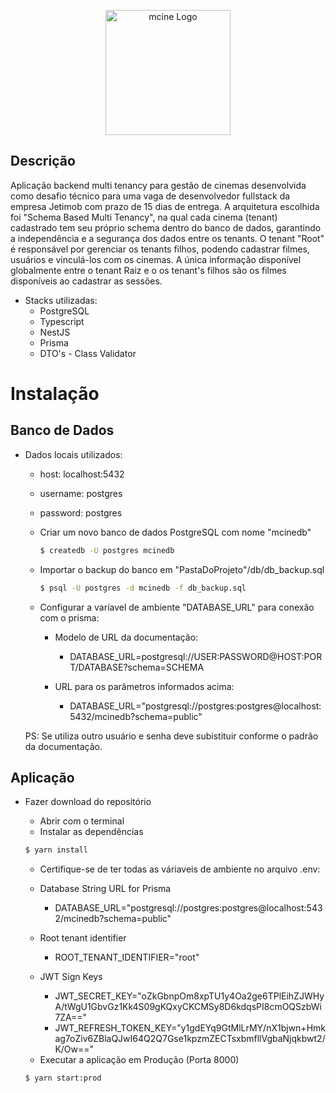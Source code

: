 <p align="center">
  <a href="http://marcosnascimento.vercel.app/" target="blank"><img src="https://res.cloudinary.com/dpmbuqjqj/image/upload/v1702862537/logo.mcine_mjupbm.svg" width="200" alt="mcine Logo" /></a>
</p>

## Descrição

Aplicação backend multi tenancy para gestão de cinemas desenvolvida como desafio técnico para uma vaga de desenvolvedor fullstack da empresa Jetimob com prazo de 15 dias de entrega. 
A arquitetura escolhida foi "Schema Based Multi Tenancy", na qual cada cinema (tenant) cadastrado tem seu próprio schema dentro do banco de dados, garantindo a independência e a segurança dos dados entre os tenants. 
O tenant "Root" é responsável por gerenciar os tenants filhos, podendo cadastrar filmes, usuários e vinculá-los com os cinemas. 
A única informação disponível globalmente entre o tenant Raiz e o os tenant's filhos são os filmes disponíveis ao cadastrar as sessões.

- Stacks utilizadas:
	* PostgreSQL
	* Typescript
	* NestJS
	* Prisma
	* DTO's - Class Validator
 
# Instalação

## Banco de Dados
- Dados locais utilizados:
	* host: localhost:5432 
	* username: postgres
	* password: postgres
		
	 *  Criar um novo banco de dados PostgreSQL com nome "mcinedb"

	    ```bash
	    $ createdb -U postgres mcinedb
	    ```
			
	*  Importar o backup do banco em "PastaDoProjeto"/db/db_backup.sql

	    ```bash
	    $ psql -U postgres -d mcinedb -f db_backup.sql
	    ```
		
	*  Configurar a varíavel de ambiente "DATABASE_URL" para conexão com o prisma:	
		- Modelo de URL da documentação: 
			- DATABASE_URL=postgresql://USER:PASSWORD@HOST:PORT/DATABASE?schema=SCHEMA
	
		- URL para os parâmetros informados acima:
			- DATABASE_URL="postgresql://postgres:postgres@localhost:5432/mcinedb?schema=public"
	
	PS: Se utiliza outro usuário e senha deve subistituir conforme o padrão da documentação.

## Aplicação
  - Fazer download do repositório
	- Abrir com o terminal
	- Instalar as dependências
    
	```bash
	$ yarn install
	```
	- Certifique-se de ter todas as váriaveis de ambiente no arquivo .env:
	*  Database String URL for Prisma
		- DATABASE_URL="postgresql://postgres:postgres@localhost:5432/mcinedb?schema=public"

	* Root tenant identifier
		- ROOT_TENANT_IDENTIFIER="root"

	* JWT Sign Keys
		- JWT_SECRET_KEY="oZkGbnpOm8xpTU1y4Oa2ge6TPlEihZJWHyA/tWgU1GbvGz1Kk4S09gKQxyCKCMSy8D6kdqsPI8cmOQSzbWi7ZA=="
		- JWT_REFRESH_TOKEN_KEY="y1gdEYq9GtMlLrMY/nX1bjwn+Hmkag7oZiv6ZBlaQJwI64Q2Q7Gse1kpzmZECTsxbmfllVgbaNjqkbwt2/K/Ow=="
	
	- Executar a aplicação em Produção (Porta 8000)
    
	```bash
	$ yarn start:prod
	```

